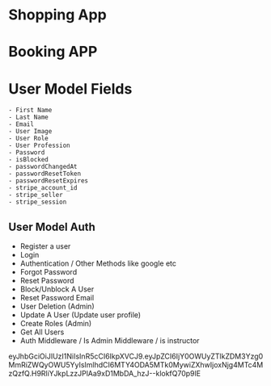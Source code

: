 # Shopping App
# Booking APP



# User Model Fields
    - First Name
    - Last Name
    - Email
    - User Image
    - User Role
    - User Profession
    - Password
    - isBlocked
    - passwordChangedAt
    - passwordResetToken
    - passwordResetExpires
    - stripe_account_id
    - stripe_seller
    - stripe_session


## User Model Auth
   * Register a user 
   * Login
   * Authentication / Other Methods like google etc
   * Forgot Password
   * Reset Password
   * Block/Unblock A User
   * Reset Password Email
   * User Deletion (Admin)
   * Update A User (Update user profile)
   * Create Roles (Admin)
   * Get All Users
   * Auth Middleware / Is Admin Middleware / is instructor


   eyJhbGciOiJIUzI1NiIsInR5cCI6IkpXVCJ9.eyJpZCI6IjY0OWUyZTlkZDM3Yzg0MmRiZWQyOWU5YyIsImlhdCI6MTY4ODA5MTk0MywiZXhwIjoxNjg4MTc4MzQzfQ.H9RliYJkpLzzJPlAa9xD1MbDA_hzJ--klokfQ70p9lE

